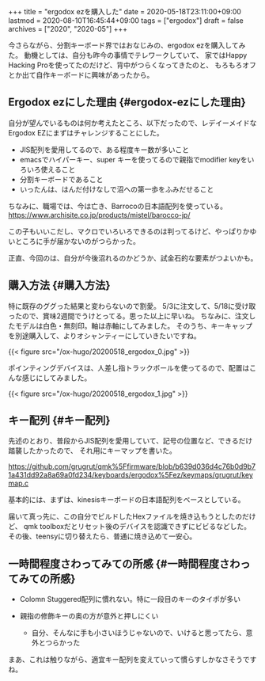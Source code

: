 +++
title = "ergodox ezを購入した"
date = 2020-05-18T23:11:00+09:00
lastmod = 2020-08-10T16:45:44+09:00
tags = ["ergodox"]
draft = false
archives = ["2020", "2020-05"]
+++

今さらながら、分割キーボード界ではおなじみの、ergodox ezを購入してみた。
動機としては、自分も昨今の事情でテレワークしていて、
家ではHappy Hacking Proを使ってたのだけど、背中がつらくなってきたのと、
もろもろオフとか出て自作キーボードに興味があったから。


## Ergodox ezにした理由 {#ergodox-ezにした理由}

自分が望んでいるものは何か考えたところ、以下だったので、レデイーメイドなErgodox EZにまずはチャレンジすることにした。

-   JIS配列を愛用してるので、ある程度キー数が多いこと
-   emacsでハイパーキー、super キーを使ってるので親指でmodifier keyをいろいろ使えること
-   分割キーボードであること
-   いったんは、はんだ付けなしで沼への第一歩をふみだせること

ちなみに、職場では、今は亡き、Barrocoの日本語配列を使っている。
<https://www.archisite.co.jp/products/mistel/barocco-jp/>

この子もいいこだし、マクロでいろいろできるのは判ってるけど、やっぱりかゆいところに手が届かないのがつらかった。

正直、今回のは、自分が今後沼れるのかどうか、試金石的な要素がつよいかも。


## 購入方法 {#購入方法}

特に既存のググった結果と変わらないので割愛。
5/3に注文して、5/18に受け取ったので、賞味2週間でうけとってる。思った以上に早いね。
ちなみに、注文したモデルは白色・無刻印。軸は赤軸にしてみました。
そのうち、キーキャップを別途購入して、よりオシャンティーにしていきたいですね。

{{< figure src="/ox-hugo/20200518_ergodox_0.jpg" >}}

ポインティングデバイスは、人差し指トラックボールを使ってるので、配置はこんな感じにしてみました。

{{< figure src="/ox-hugo/20200518_ergodox_1.jpg" >}}


## キー配列 {#キー配列}

先述のとおり、普段からJIS配列を愛用していて、記号の位置など、できるだけ踏襲したかったので、
それ用にキーマップを書いた。

<https://github.com/grugrut/qmk%5Ffirmware/blob/b639d036d4c76b0d9b71a431dd92a8a69a0fd234/keyboards/ergodox%5Fez/keymaps/grugrut/keymap.c>

基本的には、まずは、kinesisキーボードの日本語配列をベースとしている。

届いて真っ先に、この自分でビルドしたHexファイルを焼き込もうとしたのだけど、
qmk toolboxだとリセット後のデバイスを認識できずにビビるなどした。
その後、teensyに切り替えたら、普通に焼き込めて一安心。


## 一時間程度さわってみての所感 {#一時間程度さわってみての所感}

-   Colomn Stuggered配列に慣れない。特に一段目のキーのタイポが多い

-   親指の修飾キーの奥の方が意外と押しにくい
    -   自分、そんなに手も小さいほうじゃないので、いけると思ってたら、意外とつらかった

まあ、これは触りながら、適宜キー配列を変えていって慣らすしかなさそうですね。
